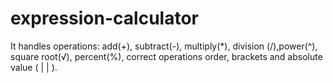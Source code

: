 # expression-calculator
It handles operations: add(+), subtract(-), multiply(*), division (/),power(^), square root(√), percent(%), correct operations order, brackets and absolute value ( | | ).
